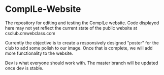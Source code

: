 # CompILe-Website
The repository for editing and testing the CompILe website. Code displayed here may not yet reflect the current state of the public website at csclub.cmwebclass.com

Currently the objective is to create a responsively designed "poster" for the club to add some polish to our image. Once that is complete, we will add more functionality to the website.

Dev is what everyone should work with. The master branch will be updated once dev is stable.
